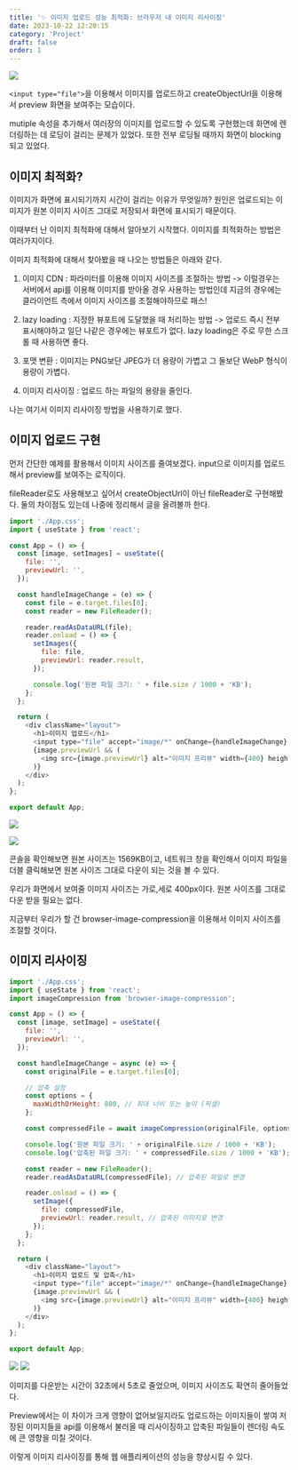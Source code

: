 ```yaml
---
title: '✨ 이미지 업로드 성능 최적화: 브라우저 내 이미지 리사이징'
date: 2023-10-22 12:20:15
category: 'Project'
draft: false
order: 1
---
```


![](https://velog.velcdn.com/images/saseungg/post/62f809cf-cd9e-418d-aa09-92a8d1c0b0eb/image.gif)

`<input type="file">`을 이용해서 이미지를 업로드하고 createObjectUrl을 이용해서 preview 화면을 보여주는 모습이다.

mutiple 속성을 추가해서 여러장의 이미지를 업로드할 수 있도록 구현했는데 화면에 렌더링하는 데 로딩이 걸리는 문제가 있었다. 또한 전부 로딩될 때까지 화면이 blocking 되고 있었다.

## 이미지 최적화?
이미지가 화면에 표시되기까지 시간이 걸리는 이유가 무엇일까? 원인은 업로드되는 이미지가 원본 이미지 사이즈 그대로 저장되서 화면에 표시되기 때문이다.

이때부터 난 이미지 최적화에 대해서 알아보기 시작했다.
이미지를 최적화하는 방법은 여러가지이다.

이미지 최적화에 대해서 찾아봤을 때 나오는 방법들은 아래와 같다.

1. 이미지 CDN : 파라미터를 이용해 이미지 사이즈를 조절하는 방법
	-> 이럴경우는 서버에서 api를 이용해 이미지를 받아올 경우 사용하는 방법인데 지금의 경우에는 클라이언트 측에서 이미지 사이즈를 조절해야하므로 패스!

2. lazy loading : 지정한 뷰포트에 도달했을 때 처리하는 방법
  -> 업로드 즉시 전부 표시해야하고 일단 나같은 경우에는 뷰포트가 없다. lazy loading은 주로 무한 스크롤 때 사용하면 좋다.
  
3. 포맷 변환 : 이미지는 PNG보단 JPEG가 더 용량이 가볍고 그 둘보단 WebP 형식이 용량이 가볍다.
  
4. 이미지 리사이징 : 업로드 하는 파일의 용량을 줄인다.

나는 여기서 이미지 리사이징 방법을 사용하기로 했다.


## 이미지 업로드 구현

먼저 간단한 예제를 활용해서 이미지 사이즈를 줄여보겠다.
input으로 이미지를 업로드해서 preview를 보여주는 로직이다.

fileReader로도 사용해보고 싶어서 createObjectUrl이 아닌 fileReader로 구현해봤다. 둘의 차이점도 있는데 나중에 정리해서 글을 올려볼까 한다. 

```js
import './App.css';
import { useState } from 'react';

const App = () => {
  const [image, setImages] = useState({
    file: '',
    previewUrl: '',
  });

  const handleImageChange = (e) => {
    const file = e.target.files[0];
    const reader = new FileReader();

    reader.readAsDataURL(file);
    reader.onload = () => {
      setImages({
        file: file,
        previewUrl: reader.result,
      });

      console.log('원본 파일 크기: ' + file.size / 1000 + 'KB');
    };
  };

  return (
    <div className="layout">
      <h1>이미지 업로드</h1>
      <input type="file" accept="image/*" onChange={handleImageChange} />
      {image.previewUrl && (
        <img src={image.previewUrl} alt="이미지 프리뷰" width={400} height={400} />
      )}
    </div>
  );
};

export default App;
```

![](https://velog.velcdn.com/images/saseungg/post/866022da-0702-46e7-bd51-84c58003a75f/image.png)

![](https://velog.velcdn.com/images/saseungg/post/3efb8c64-1ca4-46e0-8b5b-1415c14ed651/image.png)

콘솔을 확인해보면 원본 사이즈는 1569KB이고,
네트워크 창을 확인해서 이미지 파일을 더블 클릭해보면 원본 사이즈 그대로 다운이 되는 것을 볼 수 있다.

우리가 화면에서 보여줄 이미지 사이즈는 가로,세로 400px이다. 원본 사이즈를 그대로 다운 받을 필요는 없다.

지금부터 우리가 할 건 browser-image-compression을 이용해서 이미지 사이즈를 조절할 것이다.

## 이미지 리사이징
```js
import './App.css';
import { useState } from 'react';
import imageCompression from 'browser-image-compression';

const App = () => {
  const [image, setImage] = useState({
    file: '',
    previewUrl: '',
  });

  const handleImageChange = async (e) => {
    const originalFile = e.target.files[0];

    // 압축 설정
    const options = {
      maxWidthOrHeight: 800, // 최대 너비 또는 높이 (픽셀)
    };

    const compressedFile = await imageCompression(originalFile, options);

    console.log('원본 파일 크기: ' + originalFile.size / 1000 + 'KB');
    console.log('압축된 파일 크기: ' + compressedFile.size / 1000 + 'KB');

    const reader = new FileReader();
    reader.readAsDataURL(compressedFile); // 압축된 파일로 변경

    reader.onload = () => {
      setImage({
        file: compressedFile,
        previewUrl: reader.result, // 압축된 이미지로 변경
      });
    };
  };

  return (
    <div className="layout">
      <h1>이미지 업로드 및 압축</h1>
      <input type="file" accept="image/*" onChange={handleImageChange} />
      {image.previewUrl && (
        <img src={image.previewUrl} alt="이미지 프리뷰" width={400} height={400} />
      )}
    </div>
  );
};

export default App;

```
![](https://velog.velcdn.com/images/saseungg/post/6aa05182-53c1-4e4b-b0f8-520f1b3ecb18/image.png)
![](https://velog.velcdn.com/images/saseungg/post/09b21354-86f4-44c5-ac3e-978895b4a0c4/image.png)

이미지를 다운받는 시간이 32초에서 5초로 줄었으며, 이미지 사이즈도 확연히 줄어들었다. 

Preview에서는 이 차이가 크게 영향이 없어보일지라도 업로드하는 이미지들이 쌓여 저장된 이미지들을 api를 이용해서 불러올 때 리사이징하고 압축된 파일들이 렌더링 속도에 큰 영향을 미칠 것이다.

이렇게 이미지 리사이징를 통해 웹 애플리케이션의 성능을 향상시킬 수 있다.
